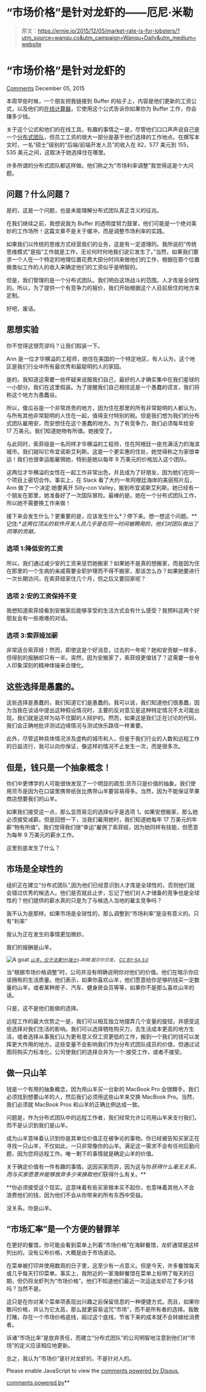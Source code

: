 # “市场价格”是针对龙虾的——厄尼·米勒

> 原文：<https://ernie.io/2015/12/05/market-rate-is-for-lobsters/?utm_source=wanqu.co&utm_campaign=Wanqu+Daily&utm_medium=website>





# “市场价格”是针对龙虾的

[Comments](/2015/12/05/market-rate-is-for-lobsters/#disqus_thread) <time pubdate="" datetime="2015-12-05T00:00:00-05:00">December 05, 2015</time>

本周早些时候，一个朋友把我链接到 Buffer 的帖子上，内容是他们更新的工资公式，以及他们的[在线计算器](https://buffer.com/salary)，它使用这个公式告诉你如果你为 Buffer 工作，你会赚多少钱。

关于这个公式和他们的在线工具，有趣的事情之一是，尽管他们口口声声说自己是一个[分布式团队](https://open.buffer.com/distributed-team-benefits/)，但员工工资的很大一部分是基于他们选择的工作地点。在撰写本文时，一名“硕士”级别的“后端/前端开发人员”的收入在 82，577 美元到 155，535 美元之间，这取决于她选择住在哪里。

许多所谓的分布式团队都这样做。他们称之为“市场利率调整”我觉得这是个大问题。

## 问题？什么问题？

是的，这是一个问题，也是未能理解分布式团队真正含义的征兆。

在我们继续之前，我想说我为 Buffer 的透明度努力鼓掌，他们可能是一个绝对美妙的工作场所！这篇文章不是关于缓冲，而是调整市场利率的实践。

如果我们以传统的思维方式经营我们的业务，这是有一定道理的。我所说的“传统思维模式”是指“工作就是工作，无论何时何地我们说它发生了。”当然，如果我们要求一个人在一个特定的地理位置花费大部分时间来做他们的工作，根据在那个位置做类似工作的人的收入来确定他们的工资似乎是明智的。

但是，我们管理的是一个分布式团队。我们明白这场战斗的范围。人才库是全球性的。所以，为了提供一个有竞争力的报价，我们开始根据这个人目前居住的地方来定制。

好吧，废话。

## 思想实验

你不觉得这很荒谬吗？让我们假装一下。

Ann 是一位才华横溢的工程师，她住在美国的一个特定地区，有人认为，这个地区是我们行业中所有最优秀和最聪明的人的家园。

是的，我知道这需要一些怀疑来说服我们自己，最好的人才确实集中在我们星球的一小部分。我们在这里假装。为了提醒我们自己相信这是一个愚蠢的谎言，我们将称这个地方为愚蠢谷。

所以，傻瓜谷是一个非常昂贵的地方，因为住在那里的所有非常聪明的人都认为，与所有其他非常聪明的人住在一起，值得支付特别的税。但是我们想为我们的分布式团队雇用安，而安想住在这个愚蠢的地方。为了有竞争力，我们必须每年给安 17 万美元。我们知道她物有所值。她接受了。

与此同时，索菲娅是一名同样才华横溢的工程师，住在阿根廷一座充满活力的海滨城市。我们就叫它布宜诺斯艾利斯。这是一个更实惠的住处，她觉得称之为家很幸运！我们也很幸运能雇佣她，特别是她以每年 9 万美元的价格加入这个团队。

这两位才华横溢的女性在一起工作非常出色，并且成为了好朋友，因为她们在同一个项目上密切合作。事实上，在 Slack 看了大约一年阿根廷海岸的美丽照片后，Ann 做了一个决定:她要离开 Silly-con Valley，搬到布宜诺斯艾利斯。她已经有一个朋友在那里，她准备好了一次国际冒险。最棒的是。她在一个分布式团队工作，所以她不需要换工作来做！

接下来会发生什么？更重要的是，应该发生什么*？停下来。想一想这个问题。**记住:**这两位顶尖的软件开发人员几乎是在同一时间被聘用的，他们对团队做出了同等的贡献。*

### 选项 1:降低安的工资

所以，我们通过减少安的工资来惩罚她搬家？如果她不是真的想搬家，而是因为住在那里的一个生病的亲戚需要全职护理而不得不搬家，那该怎么办？如果她要进行一次长期访问，在索菲娅家住几个月，但之后又要回家呢？

### 选项 2:安的工资保持不变

我想知道索菲娅看到安搬家后能够享受的生活方式会有什么感受？我预料这两个好朋友会有一些艰难的对话。

### 选项 3:索菲娅加薪

非常适合索菲娅！然而，即使这是个好消息，过去的一年呢？她和安贡献一样多，但得到的报酬却只有一半。突然，因为安搬家了，索菲娅更值钱了？这需要一些令人印象深刻的精神体操来合理化。

## 这些选择是愚蠢的。

这些选择是愚蠢的，我们知道它们是愚蠢的。我可以说，我们知道他们很愚蠢，因为当我在谈话中提出这种假设情况时，主要的反对意见是这种特定情况不太可能出现。我们就是这样为站不住脚的人辩护的。然而，如果这是我们正在讨论的代码，我们会正确地批评测试边缘情况与测试快乐路径一样重要。

此外，尽管这种具体情况涉及虚构的城市和人，但鉴于我们行业的人数和远程工作的日益流行，我可以向你保证，像这样的情况不止发生一次，而是很多次。

## 但是，钱只是一个抽象概念！

你们中更博学的人可能很快发现了一个明显的疏忽:货币只是价值的抽象。我们使用货币是因为在口袋里携带纸张比携带山羊要容易得多。当然，因为不能保证苹果商店想要我们的山羊。

如果我们接受这一点，那么显而易见的选择似乎是选项 1。如果安想搬家，那么她必须接受减薪。但是回想一下，当我们雇用她时，我们知道她每年 17 万美元的年薪“物有所值”。我们觉得我们很“幸运”雇佣了索菲娅，因为她同样有技能，但愿意为每年 9 万美元的薪水工作。

这里到底发生了什么？

## 市场是全球性的

组织正在建立“分布式团队”,因为他们已经意识到人才库是全球性的，否则他们就会错过优秀的候选人。他们是否就此止步，忘记了他们对人才储备的竞争也是全球性的？他们提供的薪水真的只是为了与候选人当地的雇主竞争吗？

我不认为是那样。如果市场是全球性的，那么调整到“市场利率”是没有意义的。只有“利率”

我认为正在发生的事情更加微妙。

我们的报酬是山羊。

![A goat](img/de6a1d07e829a91c7c1d1cc952b0b7b6.png)
<small>*[山羊，位于法莱什(瑞士)](https://en.wikipedia.org/wiki/Goat#/media/File:Hausziege_04.jpg)–阿明·屈贝尔贝克， [CC BY-SA 3.0](http://creativecommons.org/licenses/by-sa/3.0/)*</small>

当“根据市场价格调整”时，公司并没有明确说明你对他们的价值。他们在暗示你应该拥有的生活质量。他们表示，如果你喜欢山羊，他们愿意给你足够的钱买一定数量的山羊。或者某种房子、汽车、健身房会员等等，如果你不是那么喜欢山羊的话。

只是，这不是他们能做的选择。

远程工作的最大优势之一是，我们可以相互独立地摆弄几个变量的旋钮，并感受这些选择对我们生活的影响。我们可以选择牺牲购买力，去生活成本更高的地方生活，或者选择从事我们认为更有意义但工资更低的工作，搬到一个我们的钱可以发挥更大作用的地方。这些变量不会影响我们作为分布式团队成员的价值，但通过试图将购买力标准化，公司使我们的选择合并为一个:接受工作，或者不接受。

## 做一只山羊

钱是一个有用的抽象概念，因为用山羊买一台新的 MacBook Pro 会很棘手。我们必须找到想要山羊的人，然后我们必须用这些山羊来交换 MacBook Pro。当然，我们必须就 MacBook Pros 和山羊的正确比例达成一致。

问题是，作为分布式团队中的远程工作者，我们经常允许公司用山羊来支付我们，而不是认识到我们是山羊。

成为山羊意味着认识到你是其单位价值正在被争论的事物。你已经被告知买家正在寻找一只山羊，不仅如此，一只非常像你的山羊。满足这一需求不会有任何后勤问题，因为您将远程工作。唯一剩下的事情就是确定山羊的价值。

关于确定价值有一件有趣的事情。这因买家而异，因为这与你*获得什么毫无关系，而与买家愿意并能够放弃多少来换取他们*获得什么有关。**

 **你必须接受这个现实。这意味着有些买家根本买不起你，也意味着其他人不会浪费他们的钱，因为他们不会从你带来的所有东西中受益。

没关系。你是山羊。

## “市场汇率”是一个方便的替罪羊

在更好的餐馆，你可能会看到菜单上列着“市场价格”在海鲜餐馆，龙虾通常是这样列出的。没有公布价格，大概是由于市场波动。

在菜单被打印并使用数周的日子里，这至少有一点意义。但是今天，许多餐馆每天或几乎每天打印菜单。事实上，我附近的一家海鲜餐馆在菜单上标明了每天的日期，但仍将龙虾列为“市场价格”。他们不知道他们最近一次运送龙虾花了多少钱吗？当然不是。

这只是在你对某个菜单项表现出兴趣之前保留信息的一种便捷方式。而且，如果你敢问价格，并认为它太高，那么就更容易诅咒“市场”，而不是所有者的选择。我敢打赌，存在一个市场价格底线，超过这个底线，节省下来的成本就不会转嫁给消费者。

诉诸“市场比率”是放弃责任，而建立“分布式团队”的公司明智地注意到他们对“市场”的定义应该相应地更新。

总之，我认为“市场价”是针对龙虾的，不是针对人的。

<noscript>Please enable JavaScript to view the <a href="http://disqus.com/?ref_noscript">comments powered by Disqus.</a></noscript>

[comments powered by](http://disqus.com)**